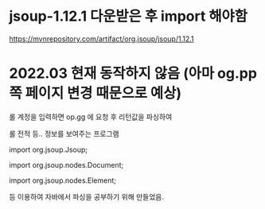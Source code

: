 # jsoup-1.12.1 다운받은 후 import 해야함
https://mvnrepository.com/artifact/org.jsoup/jsoup/1.12.1
# 2022.03 현재 동작하지 않음 (아마 og.pp 쪽 페이지 변경 때문으로 예상)

롤 계정을 입력하면 op.gg 에 요청 후 리턴값을 파싱하여

롤 전적 등.. 정보를 보여주는 프로그램

import org.jsoup.Jsoup;

import org.jsoup.nodes.Document;

import org.jsoup.nodes.Element;

등 이용하여 자바에서 파싱을 공부하기 위해 만들었음.
